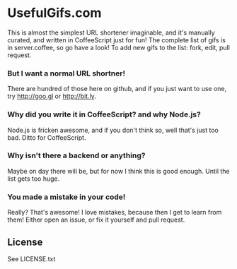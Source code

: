 # UsefulGifs.com

This is almost the simplest URL shortener imaginable, and it's manually curated, and written in CoffeeScript just for 
fun! The complete list of gifs is in server.coffee, so go have a look! To add new gifs to the list: fork, edit, pull 
request.

### But I want a normal URL shortner!

There are hundred of those here on github, and if you just want to use one, try http://goo.gl or http://bit.ly.

### Why did you write it in CoffeeScript? and why Node.js?

Node.js is fricken awesome, and if you don't think so, well that's just too bad. Ditto for CoffeeScript.

### Why isn't there a backend or anything?

Maybe on day there will be, but for now I think this is good enough. Until the list gets too huge.

### You made a mistake in your code!

Really? That's awesome! I love mistakes, because then I get to learn from them! Either open an issue, or fix it 
yourself and pull request.

## License

See LICENSE.txt
